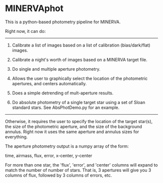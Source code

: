 # MINERVAphot

This is a python-based photometry pipeline for MINERVA.

Right now, it can do:

---------------------------------------

1) Calibrate a list of images based on a list of calibration (bias/dark/flat) images.

2) Calibrate a night's worth of images based on a MINERVA target file.

3) Do single and multiple aperture photometry.

4) Allows the user to graphically select the location of the photometric apertures, and centers automatically.

5) Does a simple detrending of mult-aperture results.

6) Do absolute photometry of a single target star using a set of Sloan standard stars. See AbsPhotDemo.py for an example.

---------------------------------------

Otherwise, it requires the user to specify the location of the target star(s), the size of the photometric aperture, and the size of the background annulus. Right now it uses the same aperture and annulus sizes for everything.

The aperture photometry output is a numpy array of the form:

time, airmass, flux, error, x-center, y-center

For more than one star, the 'flux', 'error', and 'center' columns will expand to match the number of number of stars. That is, 3 apertures will give you 3 columns of flux, followed by 3 columns of errors, etc.
